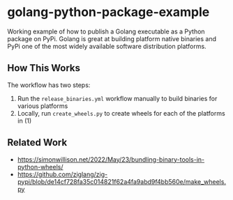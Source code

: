 # golang-python-package-example

Working example of how to publish a Golang executable as a Python package on PyPi.
Golang is great at building platform native binaries and PyPi one of the most widely available software distribution platforms.

## How This Works

The workflow has two steps:

1. Run the `release_binaries.yml` workflow manually to build binaries for various platforms
2. Locally, run `create_wheels.py` to create wheels for each of the platforms in (1)

## Related Work

- <https://simonwillison.net/2022/May/23/bundling-binary-tools-in-python-wheels/>
- <https://github.com/ziglang/zig-pypi/blob/de14cf728fa35c014821f62a4fa9abd9f4bb560e/make_wheels.py>
